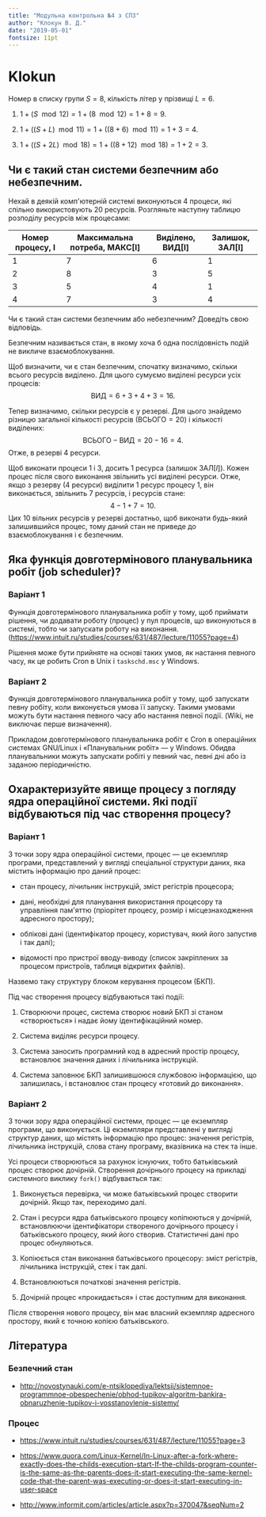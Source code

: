 ```yaml
---
title: "Модульна контрольна №4 з СПЗ"
author: "Клокун В. Д."
date: "2019-05-01"
fontsize: 11pt
---
```

# Klokun

Номер в списку групи $S = 8$, кількість літер у прізвищі $L = 6$.

1. $1 + (S \mod 12) = 1 + (8 \mod 12) = 1 + 8 = 9.$

2. $1 + ((S + L) \mod 11) = 1 + ( (8 + 6) \mod 11) = 1 + 3 = 4.$

3. $1 + ((S + 2L) \mod 18) = 1 + ((8 + 12) \mod 18) = 1 + 2 = 3.$

## Чи є такий стан системи безпечним або небезпечним.
Нехай в деякій комп'ютерній системі виконуються 4 процеси, які спільно використовують 20 ресурсів. Розгляньте наступну таблицю розподілу ресурсів між процесами:

| Номер процесу, I | Максимальна потреба, МАКС[I] | Виділено, ВИД[I] | Залишок, ЗАЛ[I]
| --- | --- | --- | --- |
|   1 |   7 |   6 |   1 |
|   2 |   8 |   3 |   5 |
|   3 |   5 |   4 |   1 |
|   4 |   7 |   3 |   4 |

Чи є такий стан системи безпечним або небезпечним? Доведіть свою відповідь.

Безпечним називається стан, в якому хоча б одна послідовність подій не викличе взаємоблокування.

Щоб визначити, чи є стан безпечним, спочатку визначимо, скільки всього ресурсів виділено. Для цього сумуємо виділені ресурси усіх процесів:
$$
\text{ВИД} = 6 + 3 + 4 + 3 = 16.
$$

Тепер визначимо, скільки ресурсів є у резерві. Для цього знайдемо різницю загальної кількості ресурсів ($\text{ВСЬОГО} = 20$) і кількості виділених:
$$
\text{ВСЬОГО} - \text{ВИД} = 20 - 16 = 4.
$$
Отже, в резерві 4 ресурси.

Щоб виконати процеси 1 і 3, досить 1 ресурса (залишок $\text{ЗАЛ}[I]$). Кожен процес після свого виконання звільнить усі виділені ресурси. Отже, якщо з резерву (4 ресурси) виділити 1 ресурс процесу 1, він виконається, звільнить 7 ресурсів, і ресурсів стане:
$$
4 - 1 + 7 = 10.
$$
Цих 10 вільних ресурсів у резерві достатньо, щоб виконати будь-який залишившийся процес, тому даний стан не приведе до взаємоблокування і є безпечним.

## Яка функція довготермінового планувальника робіт (job scheduler)?

### Варіант 1
Функція довготермінового планувальника робіт у тому, щоб приймати рішення, чи додавати роботу (процес) у пул процесів, що виконуються в системі, тобто чи запускати роботу на виконання. (https://www.intuit.ru/studies/courses/631/487/lecture/11055?page=4)

Рішення може бути прийняте на основі таких умов, як настання певного часу, як це робить Cron в Unix і `taskschd.msc` у Windows.

### Варіант 2
Функція довготермінового планувальника робіт у тому, щоб запускати певну робіту, коли виконується умова її запуску. Такими умовами можуть бути настання певного часу або настання певної події. (Wiki, не виключає перше визначення).

Прикладом довготермінового планувальника робіт є Cron в операційних системах GNU/Linux і «Планувальник робіт» — у Windows. Обидва планувальники можуть запускати робіті у певний час, певні дні або із заданою періодичністю.

## Охарактеризуйте явище процесу з погляду ядра операційної системи. Які події відбуваються під час створення процесу?

### Варіант 1
З точки зору ядра операційної системи, процес — це екземпляр програми, представлений у вигляді спеціальної структури даних, яка містить інформацію про даний процес:

- стан процесу, лічильник інструкцій, зміст регістрів процесора;

- дані, необхідні для планування використання процесору та управління пам'яттю (пріорітет процесу, розмір і місцезнаходження адресного простору);

- облікові дані (ідентифікатор процесу, користувач, який його запустив і так далі);

- відомості про пристрої вводу-виводу (список закріплених за процесом пристроїв, таблиця відкритих файлів).

Назвемо таку структуру блоком керування процесом (БКП).

Під час створення процесу відбуваються такі події:

1. Створюючи процес, система створює новий БКП зі станом «створюється» і надає йому ідентифікаційний номер.

2. Система виділяє ресурси процесу.

3. Система заносить програмний код в адресний простір процесу, встановлює значення даних і лічильника інструкцій.

4. Система заповнює БКП залишившоюся службовою інформацією, що залишилась, і встановлює стан процесу «готовий до виконання».

### Варіант 2
З точки зору ядра операційної системи, процес — це екземпляр програми, що виконується. Ці екземпляри представлені у вигляді структур даних, що містять інформацію про процес: значення регістрів, лічильника інструкцій, слова стану програму, вказівника на стек та інше.

Усі процеси створюються за рахунок існуючих, тобто батьківський процес створює дочірній. Створення дочірнього процесу на прикладі системного виклику `fork()` відбувається так:

1. Виконується перевірка, чи може батьківський процес створити дочірній. Якщо так, переходимо далі.

2. Стан і ресурси ядра батьківського процесу копіпюються у дочірній, встановлюючи ідентифікатори створеного дочірнього процесу і батьківського процесу, який його створив. Статистичні дані про процес обнуляються.

3. Копіюється стан виконання батьківського процесору: зміст регістрів, лічильника інструкцій, стек і так далі.

4. Встановлюються початкові значення регістрів.

5. Дочірній процес «прокидається» і стає доступним для виконання.

Після створення нового процесу, він має власний екземпляр адресного простору, який є точною копією батьківського.

## Література

### Безпечний стан
- http://novostynauki.com/e-ntsiklopediya/lektsii/sistemnoe-programmnoe-obespechenie/obhod-tupikov-algoritm-bankira-obnaruzhenie-tupikov-i-vosstanovlenie-sistemy/

### Процес

- https://www.intuit.ru/studies/courses/631/487/lecture/11055?page=3

- https://www.quora.com/Linux-Kernel/In-Linux-after-a-fork-where-exactly-does-the-childs-execution-start-If-the-childs-program-counter-is-the-same-as-the-parents-does-it-start-executing-the-same-kernel-code-that-the-parent-was-executing-or-does-it-start-executing-in-user-space

- http://www.informit.com/articles/article.aspx?p=370047&seqNum=2
